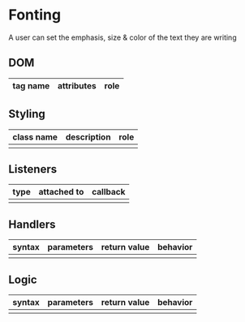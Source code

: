 # Fonting

A user can set the emphasis, size & color of the text they are writing

## DOM

| tag name | attributes | role |
| --- | --- | --- |

## Styling

| class name | description | role |
| --- | --- | --- |
| | | |

## Listeners

| type | attached to | callback |
| --- | --- | --- |
| | | |

## Handlers

| syntax | parameters | return value | behavior |
| --- | --- | --- | --- |
| | | | |

## Logic

| syntax | parameters | return value | behavior |
| --- | --- | --- | --- |
| | | | |

